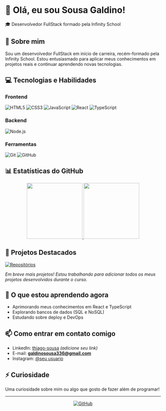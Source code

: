 # 👋 Olá, eu sou Sousa Galdino!

🎓 Desenvolvedor FullStack formado pela Infinity School 

## 🚀 Sobre mim

Sou um desenvolvedor FullStack em início de carreira, recém-formado pela Infinity School. Estou entusiasmado para aplicar meus conhecimentos em projetos reais e continuar aprendendo novas tecnologias.

## 💻 Tecnologias e Habilidades

### Frontend
![HTML5](https://img.shields.io/badge/HTML5-E34F26?style=for-the-badge&logo=html5&logoColor=white)
![CSS3](https://img.shields.io/badge/CSS3-1572B6?style=for-the-badge&logo=css3&logoColor=white)
![JavaScript](https://img.shields.io/badge/JavaScript-F7DF1E?style=for-the-badge&logo=javascript&logoColor=black)
![React](https://img.shields.io/badge/React-20232A?style=for-the-badge&logo=react&logoColor=61DAFB)
![TypeScript](https://img.shields.io/badge/TypeScript-007ACC?style=for-the-badge&logo=typescript&logoColor=white)

### Backend
![Node.js](https://img.shields.io/badge/Node.js-43853D?style=for-the-badge&logo=node.js&logoColor=white)

### Ferramentas
![Git](https://img.shields.io/badge/Git-F05032?style=for-the-badge&logo=git&logoColor=white)
![GitHub](https://img.shields.io/badge/GitHub-100000?style=for-the-badge&logo=github&logoColor=white)

## 📊 Estatísticas do GitHub

<div align="center">
  <a href="https://github.com/GaldinoSousa">
    <img height="180em" src="https://github-readme-stats.vercel.app/api?username=GaldinoSousa&show_icons=true&theme=radical&include_all_commits=true&count_private=true"/>
    <img height="180em" src="https://github-readme-stats.vercel.app/api/top-langs/?username=GaldinoSousa&layout=compact&langs_count=7&theme=radical"/>
  </a>
</div>

## 📂 Projetos Destacados

[![Repositórios](https://github-readme-stats.vercel.app/api/pin/?username=GaldinoSousa&repo=seu-repositorio&theme=radical)](https://github.com/GaldinoSousa/seu-repositorio)

*Em breve mais projetos! Estou trabalhando para adicionar todos os meus projetos desenvolvidos durante o curso.*

## 🌱 O que estou aprendendo agora

- Aprimorando meus conhecimentos em React e TypeScript
- Explorando bancos de dados (SQL e NoSQL)
- Estudando sobre deploy e DevOps

## 📫 Como entrar em contato comigo

- LinkedIn: [thiago-sousa](https://www.linkedin.com/in/thiago-sousa-660063303/) *(adicione seu link)*
- E-mail: **galdinosousa336@gmail.com**
- Instagram: [@seu usuario](https://instagram.com/seu-usuario)

## ⚡ Curiosidade

Uma curiosidade sobre mim ou algo que gosto de fazer além de programar!

---

<div align="center">
  
[![GitHub](https://img.shields.io/badge/GitHub-GaldinoSousa-100000?style=for-the-badge&logo=github&logoColor=white)](https://github.com/GaldinoSousa)
  
</div>
